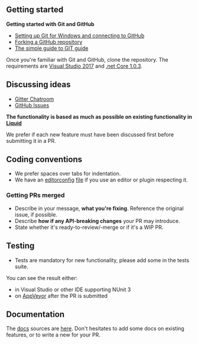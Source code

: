 ## Getting started

**Getting started with Git and GitHub**

 * [Setting up Git for Windows and connecting to GitHub](http://help.github.com/win-set-up-git/)
 * [Forking a GitHub repository](http://help.github.com/fork-a-repo/)
 * [The simple guide to GIT guide](http://rogerdudler.github.com/git-guide/)

Once you're familiar with Git and GitHub, clone the repository.
The requirements are [Visual Studio 2017](https://www.visualstudio.com/) and [.net Core 1.0.3](https://www.microsoft.com/net/download/core#/sdk).

## Discussing ideas

* [Gitter Chatroom](https://gitter.im/dotliquid/dotliquid)
* [GitHub Issues](https://github.com/dotliquid/dotliquid/issues/new)

**The functionality is based as much as possible on existing functionality in [Liquid](https://shopify.github.io/liquid/)**

We prefer if each new feature must have been discussed first before submitting it in a PR.

## Coding conventions

 - We prefer spaces over tabs for indentation.
 - We have an [editorconfig](http://EditorConfig.org) [file](./.editorconfig) if you use an editor or plugin respecting it.
 
### Getting PRs merged

 - Describe in your message, **what you're fixing**. Reference the original issue, if possible.
 - Describe **how if any API-breaking changes** your PR may introduce.
 - State whether it's ready-to-review/-merge or if it's a WIP PR.

## Testing

 - Tests are mandatory for new functionality, please add some in the tests suite.
 
You can see the result either:
- in Visual Studio or other IDE supporting NUnit 3
- on [AppVeyor](https://ci.appveyor.com/project/tgjones/dotliquid) after the PR is submitted

## Documentation

The [docs](http://dotliquidmarkup.org/docs) sources are [here](./src/DotLiquid.Website/Views/Docs).
Don't hesitates to add some docs on existing features, or to write a new for your PR.
